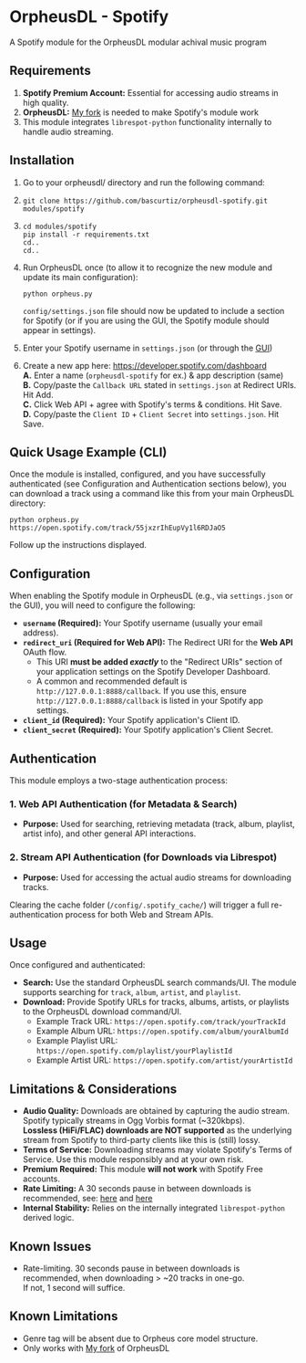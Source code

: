# OrpheusDL - Spotify

A Spotify module for the OrpheusDL modular achival music program

## Requirements

1.  **Spotify Premium Account:** Essential for accessing audio streams in high quality.
2.  **OrpheusDL:** [My fork](https://github.com/bascurtiz/orpheusdl) is needed to make Spotify's module work
3.  This module integrates `librespot-python` functionality internally to handle audio streaming.

## Installation

1.  Go to your orpheusdl/ directory and run the following command:
2.  ```
    git clone https://github.com/bascurtiz/orpheusdl-spotify.git modules/spotify
    ```
3.  ```
    cd modules/spotify
    pip install -r requirements.txt
    cd..
    cd..
    ```
4.  Run OrpheusDL once (to allow it to recognize the new module and update its main configuration):
    ```
    python orpheus.py
    ```
    `config/settings.json` file should now be updated to include a section for Spotify (or if you are using the GUI, the Spotify module should appear in settings).<p>
4.  Enter your Spotify username in `settings.json` (or through the [GUI](https://github.com/bascurtiz/orpheusdl-gui))<p>
5.  Create a new app here: https://developer.spotify.com/dashboard  
    **A.** Enter a name (`orpheusdl-spotify` for ex.) & app description (same)<br>
    **B.** Copy/paste the `Callback URL` stated in `settings.json` at Redirect URIs. Hit Add.<br>
    **C.** Click Web API + agree with Spotify's terms & conditions. Hit Save.<br>
    **D.** Copy/paste the `Client ID` + `Client Secret` into `settings.json`. Hit Save.<br>

## Quick Usage Example (CLI)

Once the module is installed, configured, and you have successfully authenticated (see Configuration and Authentication sections below), you can download a track using a command like this from your main OrpheusDL directory:

```
python orpheus.py https://open.spotify.com/track/55jxzrIhEupVy1l6RDJaO5
```
Follow up the instructions displayed.

## Configuration

When enabling the Spotify module in OrpheusDL (e.g., via `settings.json` or the GUI), you will need to configure the following:

*   **`username` (Required):** Your Spotify username (usually your email address).
*   **`redirect_uri` (Required for Web API):** The Redirect URI for the **Web API** OAuth flow.
    *   This URI **must be added *exactly*** to the "Redirect URIs" section of your application settings on the Spotify Developer Dashboard.
    *   A common and recommended default is `http://127.0.0.1:8888/callback`. If you use this, ensure `http://127.0.0.1:8888/callback` is listed in your Spotify app settings.
*   **`client_id` (Required):** Your Spotify application's Client ID.
*   **`client_secret` (Required):** Your Spotify application's Client Secret.    

## Authentication

This module employs a two-stage authentication process:

### 1. Web API Authentication (for Metadata & Search)

*   **Purpose:** Used for searching, retrieving metadata (track, album, playlist, artist info), and other general API interactions.

### 2. Stream API Authentication (for Downloads via Librespot)

*   **Purpose:** Used for accessing the actual audio streams for downloading tracks.

Clearing the cache folder (`/config/.spotify_cache/`) will trigger a full re-authentication process for both Web and Stream APIs.

## Usage

Once configured and authenticated:

*   **Search:** Use the standard OrpheusDL search commands/UI. The module supports searching for `track`, `album`, `artist`, and `playlist`.
*   **Download:** Provide Spotify URLs for tracks, albums, artists, or playlists to the OrpheusDL download command/UI.
    *   Example Track URL: `https://open.spotify.com/track/yourTrackId`
    *   Example Album URL: `https://open.spotify.com/album/yourAlbumId`
    *   Example Playlist URL: `https://open.spotify.com/playlist/yourPlaylistId`
    *   Example Artist URL: `https://open.spotify.com/artist/yourArtistId`

## Limitations & Considerations

*   **Audio Quality:** Downloads are obtained by capturing the audio stream. Spotify typically streams in Ogg Vorbis format (~320kbps).<br>
**Lossless (HiFi/FLAC) downloads are NOT supported** as the underlying stream from Spotify to third-party clients like this is (still) lossy.
*   **Terms of Service:** Downloading streams may violate Spotify\'s Terms of Service. Use this module responsibly and at your own risk.
*   **Premium Required:** This module **will not work** with Spotify Free accounts.
*   **Rate Limiting:** A 30 seconds pause in between downloads is recommended, see: [here](https://developer.spotify.com/documentation/web-api/concepts/rate-limits) and [here](https://github.com/zotify-dev/zotify/issues/186#issuecomment-2608381052)
*   **Internal Stability:** Relies on the internally integrated `librespot-python` derived logic.

## Known Issues

*   Rate-limiting. 30 seconds pause in between downloads is recommended, when downloading > ~20 tracks in one-go.<br>
If not, 1 second will suffice.

## Known Limitations

*   Genre tag will be absent due to Orpheus core model structure.
*   Only works with [My fork](https://github.com/bascurtiz/orpheusdl) of OrpheusDL